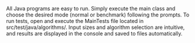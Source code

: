 All Java programs are easy to run. Simply execute the main class and choose the desired mode (normal or benchmark) following the prompts. To run tests, open and execute the MainTests file located in src/test/java/algorithms/. Input sizes and algorithm selection are intuitive, and results are displayed in the console and saved to files automatically.
